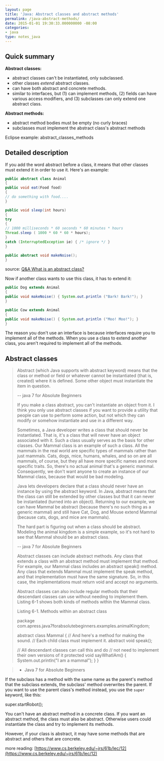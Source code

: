 ```yaml
---
layout: page
title: 'Java: Abstract classes and abstract methods'
permalink: /java-abstract-methods/
date: 2015-01-01 19:30:33.000000000 -08:00
categories:
- java
type: notes_java
---
```


## Quick summary

**Abstract classes:**
* abstract classes can't be instantiated, only subclassed.
* other classes _extend_ abstract classes.
* can have both abstract and concrete methods.
* similar to interfaces, but (1) can implement methods, (2) fields can have various access modifiers, and (3) subclasses can only extend one abstract class.

**Abstract methods:**
* abstract method bodies must be empty (no curly braces)
* subclasses must implement the abstract class's abstract methods

Eclipse example: abstract_classes_methods

## Detailed description

If you add the word abstract before a class, it means that other classes must extend it in order to use it. Here's an example:

```java
public abstract class Animal
{
public void eat(Food food)
{
// do something with food....
}

public void sleep(int hours)
{
try
{
// 1000 milliseconds * 60 seconds * 60 minutes * hours
Thread.sleep ( 1000 * 60 * 60 * hours);
}
catch (InterruptedException ie) { /* ignore */ }
}

public abstract void makeNoise();
}
```

source: [Q&A What is an abstract class?](http://www.javacoffeebreak.com/faq/faq0084.html)

Now if another class wants to use this class, it has to extend it:

```java
public Dog extends Animal
{
public void makeNoise() { System.out.println ("Bark! Bark!"); }
}

public Cow extends Animal
{
public void makeNoise() { System.out.println ("Moo! Moo!"); }
}
```

The reason you don't use an interface is because interfaces require you to implement all of the methods. When you use a class to extend another class, you aren't required to implement all of the methods.

## Abstract classes

> Abstract (which Java supports with abstract keyword) means that the class or method or field or whatever cannot be instantiated (that is, created) where it is defined. Some other object must instantiate the item in question.
>
> -- java 7 for Absolute Beginners
>
> If you make a class abstract, you can't instantiate an object from it. I think you only use abstract classes if you want to provide a utility that people can use to perform some action, but not which they can modify or somehow instantiate and use in a different way.
>
> Sometimes, a Java developer writes a class that should never be instantiated. That is, it's a class that will never have an object associated with it. Such a class usually serves as the basis for other classes. Our Mammal class is an example of such a class. All the mammals in the real world are specific types of mammals rather than just mammals. Cats, dogs, mice, humans, whales, and so on are all mammals, of course, but they all have more specific names and more specific traits. So, there's no actual animal that's a generic mammal. Consequently, we don't want anyone to create an instance of our Mammal class, because that would be bad modeling.
>
> Java lets developers declare that a class should never have an instance by using the abstract keyword. In Java, abstract means that the class can still be extended by other classes but that it can never be instantiated (turned into an object). Returning to our example, we can have Mammal be abstract (because there's no such thing as a generic mammal) and still have Cat, Dog, and Mouse extend Mammal (because cats, dogs, and mice are mammals).
>
> The hard part is figuring out when a class should be abstract. Modeling the animal kingdom is a simple example, so it's not hard to see that Mammal should be an abstract class.
>
> -- java 7 for Absolute Beginners
>
> Abstract classes can include abstract methods. Any class that extends a class with an abstract method must implement that method. For example, our Mammal class includes an abstract speak() method. Any class that extends Mammal must implement the speak method, and that implementation must have the same signature. So, in this case, the implementations must return void and accept no arguments.
>
> Abstract classes can also include regular methods that their descendant classes can use without needing to implement them. Listing 6-1 shows both kinds of methods within the Mammal class.
>
> Listing 6-1\. Methods within an abstract class
>
> package com.apress.java7forabsolutebeginners.examples.animalKingdom;
>
> abstract class Mammal {
>  // And here's a method for making the sound.
>  // Each child class must implement it.
>  abstract void speak();
>
> // All descendant classes can call this and do
>  // not need to implement their own versions of it
>  protected void sayWhatIAm() {
>  System.out.println("I am a mammal");
>  }
>  }

>
> - Java 7 for Absolute Beginners

If the subclass has a method with the same name as the parent's method that the subclass extends, the subclass' method overwrites the parent. If you want to use the parent class's method instead, you use the `super` keyword, like this:

super.startRobot();

You can't have an abstract method in a concrete class. If you want an abstract method, the class must also be abstract. Otherwise users could instantiate the class and try to implement its methods.

However, if your class is abstract, it may have some methods that are abstract and others that are concrete.

more reading: [https://www.cs.berkeley.edu/~jrs/61b/lec/12](https://www.cs.berkeley.edu/~jrs/61b/lec/12)